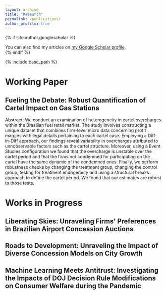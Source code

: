 ```yaml
---
layout: archive
title: "Research"
permalink: /publications/
author_profile: true
---
```


{% if site.author.googlescholar %}
  <div class="wordwrap">You can also find my articles on <a href="{{site.author.googlescholar}}">my Google Scholar profile</a>.</div>
{% endif %}

{% include base_path %}

# Working Paper

## Fueling the Debate: Robust Quantification of Cartel Impact on Gas Stations

Abstract: We conduct an examination of heterogeneity in cartel overcharges within the Brazilian fuel retail market. The study involves constructing a unique dataset that combines firm-level micro data concerning profit margins with legal details pertaining to each cartel case. Employing a Diff-in-Diff approach, our findings reveal variability in overcharges attributed to unnobservable factors such as the cartel structure. Moreover, using a Event Studies configuration we found that the overcharge is unstable over the cartel period and that the firms not condemned for participating on the cartel have the same dynamic of the condemned ones. Finally, we perform robustness checks by changing the treatment group, changing the control group, testing for treatment endogeneity and using a structural breaks approach to define the cartel period. We found that our estimates are robust to those tests.

# Works in Progress

## Liberating Skies: Unraveling Firms' Preferences in Brazilian Airport Concession Auctions

## Roads to Development: Unraveling the Impact of Diverse Concession Models on City Growth

## Machine Learning Meets Antitrust: Investigating the Impacts of DOJ Decision Rule Modifications on Consumer Welfare during the Pandemic
